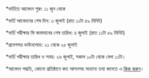 \*ভর্তিতে আবেদন শুরু: ১১ জুন থেকে

\*ভর্তি আবেদনের শেষ দিন: ৩ জুলাই (রাত ১১টা ৫৯ মিনিট)

\*ভর্তি পরীক্ষার ফি জমাদানের শেষ তারিখ: ৪ জুলাই (রাত ১১টা ৫৯ মিনিট)

\*প্রবেশপত্র ডাউনলোড: ২১ থেকে ২৫ জুলাই

\*ভর্তি পরীক্ষার তারিখ ও সময়: ২৬ জুলাই, সকাল ১০টা থেকে বেলা ১১টা।

\*আবেদন পদ্ধতি, কোনো প্রতিষ্ঠানে কত আসনসহ অন্যান্য তথ্য জানতে এ <a href="https://dghs.gov.bd/sites/default/files/files/dghs.portal.gov.bd/notices/11440dde_a916_41aa_af93_0c3a6e774633/2024-06-09-11-14-fb6a6a2e3b102e14af5cb83999a46cd8.pdf" target="_blank" rel="nofollow">ক্লিক করুন</a>।
